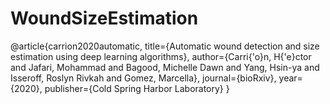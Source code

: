 # WoundSizeEstimation

@article{carrion2020automatic, title={Automatic wound detection and size estimation using deep learning algorithms}, author={Carri{'o}n, H{'e}ctor and Jafari, Mohammad and Bagood, Michelle Dawn and Yang, Hsin-ya and Isseroff, Roslyn Rivkah and Gomez, Marcella}, journal={bioRxiv}, year={2020}, publisher={Cold Spring Harbor Laboratory} }
